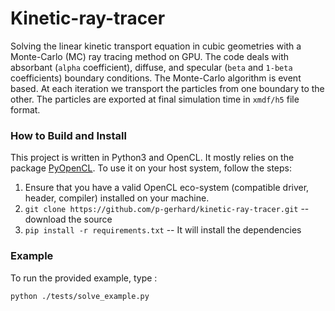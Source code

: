 # Kinetic-ray-tracer
Solving the linear kinetic transport equation in cubic geometries with a Monte-Carlo (MC) ray 
tracing method on GPU. The code deals with absorbant (`alpha` coefficient), diffuse, and specular (`beta` and `1-beta` coefficients) boundary conditions.
The Monte-Carlo algorithm is event based. At each iteration we transport the particles from one boundary to the other. 
The particles are exported at final simulation time in `xmdf/h5` file format.

### How to Build and Install
This project is written in Python3 and OpenCL. It mostly relies on the package [PyOpenCL](https://github.com/inducer/pyopencl "PyOpenCL").
To use it on your host system, follow the steps:
1. Ensure that you have a valid OpenCL eco-system (compatible driver, header, compiler) installed on your machine.
2. `git clone https://github.com/p-gerhard/kinetic-ray-tracer.git` -- download the source
3. `pip install -r requirements.txt` -- It will install the dependencies

### Example
To run the provided example, type :

`python ./tests/solve_example.py`
